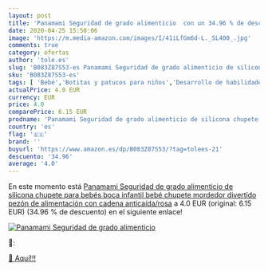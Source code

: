```yaml
---
layout: post
title: 'Panamami Seguridad de grado alimenticio  con un 34.96 % de descuento'
date: 2020-04-25 15:50:06
image: 'https://m.media-amazon.com/images/I/41iLfGm6d-L._SL400_.jpg'
comments: true
category: ofertas
author: 'tole.es'
slug: 'B083Z87S53-es Panamami Seguridad de grado alimenticio de silicona...'
sku: 'B083Z87S53-es'
tags: [ 'Bebé','Botitas y patucos para niños','Desarrollo de habilidades motoras','Juguetes','Juguetes para Bebés y primera infancia','Juguetes para apilar y encajar','Juguetes y juegos','Lactancia y alimentación','Recipientes para comida','Zapatos','Zapatos para bebés','Zapatos para niños','Zapatos y complementos','bebé','bebés','chupete', ]
actualPrice: 4.0 EUR
currency: EUR
price: 4.0
comparePrice: 6.15 EUR
prodname: 'Panamami Seguridad de grado alimenticio de silicona chupete para bebés boca infantil bebé chupete mordedor divertido pezón de alimentación con cadena anticaída/rosa'
country: 'es'
flag: '🇪🇸'
brand: ''
buyurl: 'https://www.amazon.es/dp/B083Z87S53/?tag=tolees-21'
descuento: '34.96'
average: '4.0'
---
```


En este momento está [Panamami Seguridad de grado alimenticio de silicona chupete para bebés boca infantil bebé chupete mordedor divertido pezón de alimentación con cadena anticaída/rosa](https://www.amazon.es/dp/B083Z87S53/?tag=tolees-21) a 4.0 EUR (original: 6.15 EUR) (34.96 %  de descuento) en el siguiente enlace!

[![Panamami Seguridad de grado alimenticio ](https://m.media-amazon.com/images/I/41iLfGm6d-L._SL400_.jpg)](https://www.amazon.es/dp/B083Z87S53/?tag=tolees-21)

🔎:


[🛒 Aquí!!!](https://www.amazon.es/dp/B083Z87S53/?tag=tolees-21)

